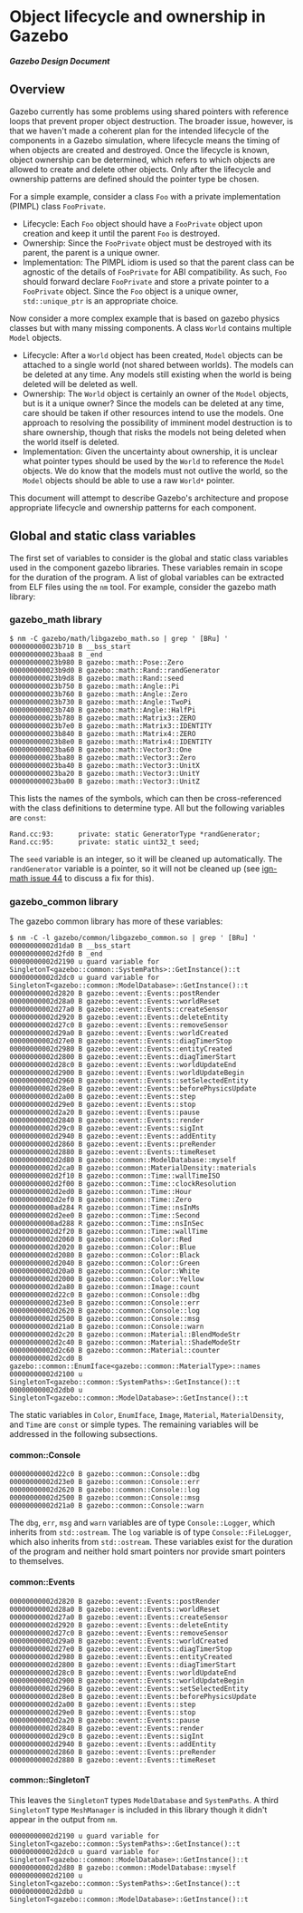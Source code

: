 # Object lifecycle and ownership in Gazebo
***Gazebo Design Document***

## Overview

Gazebo currently has some problems using shared pointers
with reference loops that prevent proper object destruction.
The broader issue, however, is that we haven't made a coherent
plan for the intended lifecycle of the components in a Gazebo
simulation, where lifecycle means the timing of when objects
are created and destroyed.
Once the lifecycle is known, object ownership can be determined,
which refers to which objects are allowed to create and delete
other objects.
Only after the lifecycle and ownership patterns are defined
should the pointer type be chosen.

For a simple example, consider a class `Foo` with a private
implementation (PIMPL) class `FooPrivate`.

* Lifecycle: Each `Foo` object should have a `FooPrivate` object upon creation
and keep it until the parent `Foo` is destroyed.
* Ownership: Since the `FooPrivate` object must be destroyed with its parent,
the parent is a unique owner.
* Implementation: The PIMPL idiom is used so that the parent class can be
agnostic of the details of `FooPrivate` for ABI compatibility.
As such, `Foo` should forward declare `FooPrivate` and store a private pointer
to a `FooPrivate` object.
Since the `Foo` object is a unique owner, `std::unique_ptr` is an
appropriate choice.

Now consider a more complex example that is based on gazebo physics
classes but with many missing components.
A class `World` contains multiple `Model` objects.

* Lifecycle: After a `World` object has been created, `Model` objects
can be attached to a single world (not shared between worlds).
The models can be deleted at any time.
Any models still existing when the world is being deleted
will be deleted as well.
* Ownership: The `World` object is certainly an owner of the `Model` objects,
but is it a unique owner?
Since the models can be deleted at any time,
care should be taken if other resources intend to use the models.
One approach to resolving the possibility of imminent model destruction
is to share ownership, though that risks the models not being deleted
when the world itself is deleted.
* Implementation: Given the uncertainty about ownership, it is
unclear what pointer types should be used by the `World` to
reference the `Model` objects.
We do know that the models must not outlive the world,
so the `Model` objects should be able to use a raw `World*` pointer.

This document will attempt to describe Gazebo's architecture and propose
appropriate lifecycle and ownership patterns for each component.

## Global and static class variables

The first set of variables to consider is the global and static class
variables used in the component gazebo libraries.
These variables remain in scope for the duration of the program.
A list of global variables can be extracted from ELF files using the `nm` tool.
For example, consider the gazebo math library:

### gazebo_math library

~~~
$ nm -C gazebo/math/libgazebo_math.so | grep ' [BRu] '
000000000023b710 B __bss_start
000000000023baa8 B _end
000000000023b980 B gazebo::math::Pose::Zero
000000000023b9d0 B gazebo::math::Rand::randGenerator
000000000023b9d8 B gazebo::math::Rand::seed
000000000023b750 B gazebo::math::Angle::Pi
000000000023b760 B gazebo::math::Angle::Zero
000000000023b730 B gazebo::math::Angle::TwoPi
000000000023b740 B gazebo::math::Angle::HalfPi
000000000023b780 B gazebo::math::Matrix3::ZERO
000000000023b7e0 B gazebo::math::Matrix3::IDENTITY
000000000023b840 B gazebo::math::Matrix4::ZERO
000000000023b8e0 B gazebo::math::Matrix4::IDENTITY
000000000023ba60 B gazebo::math::Vector3::One
000000000023ba80 B gazebo::math::Vector3::Zero
000000000023ba40 B gazebo::math::Vector3::UnitX
000000000023ba20 B gazebo::math::Vector3::UnitY
000000000023ba00 B gazebo::math::Vector3::UnitZ
~~~

This lists the names of the symbols, which can then be cross-referenced
with the class definitions to determine type.
All but the following variables are `const`:

~~~
Rand.cc:93:      private: static GeneratorType *randGenerator;
Rand.cc:95:      private: static uint32_t seed;
~~~

The `seed` variable is an integer, so it will be cleaned up automatically.
The `randGenerator` variable is a pointer, so it will not be cleaned up
(see [ign-math issue 44](https://bitbucket.org/ignitionrobotics/ign-math/issues/44)
to discuss a fix for this).

### gazebo_common library

The gazebo common library has more of these variables:

~~~
$ nm -C -l gazebo/common/libgazebo_common.so | grep ' [BRu] '
00000000002d1da0 B __bss_start
00000000002d2fd0 B _end
00000000002d2190 u guard variable for SingletonT<gazebo::common::SystemPaths>::GetInstance()::t
00000000002d2dc0 u guard variable for SingletonT<gazebo::common::ModelDatabase>::GetInstance()::t
00000000002d2820 B gazebo::event::Events::postRender
00000000002d28a0 B gazebo::event::Events::worldReset
00000000002d27a0 B gazebo::event::Events::createSensor
00000000002d2920 B gazebo::event::Events::deleteEntity
00000000002d27c0 B gazebo::event::Events::removeSensor
00000000002d29a0 B gazebo::event::Events::worldCreated
00000000002d27e0 B gazebo::event::Events::diagTimerStop
00000000002d2980 B gazebo::event::Events::entityCreated
00000000002d2800 B gazebo::event::Events::diagTimerStart
00000000002d28c0 B gazebo::event::Events::worldUpdateEnd
00000000002d2900 B gazebo::event::Events::worldUpdateBegin
00000000002d2960 B gazebo::event::Events::setSelectedEntity
00000000002d28e0 B gazebo::event::Events::beforePhysicsUpdate
00000000002d2a00 B gazebo::event::Events::step
00000000002d29e0 B gazebo::event::Events::stop
00000000002d2a20 B gazebo::event::Events::pause
00000000002d2840 B gazebo::event::Events::render
00000000002d29c0 B gazebo::event::Events::sigInt
00000000002d2940 B gazebo::event::Events::addEntity
00000000002d2860 B gazebo::event::Events::preRender
00000000002d2880 B gazebo::event::Events::timeReset
00000000002d2d80 B gazebo::common::ModelDatabase::myself
00000000002d2ca0 B gazebo::common::MaterialDensity::materials
00000000002d2f10 B gazebo::common::Time::wallTimeISO
00000000002d2f00 B gazebo::common::Time::clockResolution
00000000002d2ed0 B gazebo::common::Time::Hour
00000000002d2ef0 B gazebo::common::Time::Zero
00000000000ad284 R gazebo::common::Time::nsInMs
00000000002d2ee0 B gazebo::common::Time::Second
00000000000ad288 R gazebo::common::Time::nsInSec
00000000002d2f20 B gazebo::common::Time::wallTime
00000000002d2060 B gazebo::common::Color::Red
00000000002d2020 B gazebo::common::Color::Blue
00000000002d2080 B gazebo::common::Color::Black
00000000002d2040 B gazebo::common::Color::Green
00000000002d20a0 B gazebo::common::Color::White
00000000002d2000 B gazebo::common::Color::Yellow
00000000002d2a80 B gazebo::common::Image::count
00000000002d22c0 B gazebo::common::Console::dbg
00000000002d23e0 B gazebo::common::Console::err
00000000002d2620 B gazebo::common::Console::log
00000000002d2500 B gazebo::common::Console::msg
00000000002d21a0 B gazebo::common::Console::warn
00000000002d2c20 B gazebo::common::Material::BlendModeStr
00000000002d2c40 B gazebo::common::Material::ShadeModeStr
00000000002d2c60 B gazebo::common::Material::counter
00000000002d2cd0 B gazebo::common::EnumIface<gazebo::common::MaterialType>::names
00000000002d2100 u SingletonT<gazebo::common::SystemPaths>::GetInstance()::t
00000000002d2db0 u SingletonT<gazebo::common::ModelDatabase>::GetInstance()::t
~~~

The static variables in
`Color`, `EnumIface`, `Image`, `Material`, `MaterialDensity`, and `Time`
are `const` or simple types.
The remaining variables will be addressed in the following subsections.

#### common::Console

~~~
00000000002d22c0 B gazebo::common::Console::dbg
00000000002d23e0 B gazebo::common::Console::err
00000000002d2620 B gazebo::common::Console::log
00000000002d2500 B gazebo::common::Console::msg
00000000002d21a0 B gazebo::common::Console::warn
~~~

The `dbg`, `err`, `msg` and `warn` variables are of type
`Console::Logger`, which inherits from `std::ostream`.
The `log` variable is of type `Console::FileLogger`, which also
inherits from `std::ostream`.
These variables exist for the duration of the program
and neither hold smart pointers nor provide smart pointers
to themselves.

#### common::Events

~~~
00000000002d2820 B gazebo::event::Events::postRender
00000000002d28a0 B gazebo::event::Events::worldReset
00000000002d27a0 B gazebo::event::Events::createSensor
00000000002d2920 B gazebo::event::Events::deleteEntity
00000000002d27c0 B gazebo::event::Events::removeSensor
00000000002d29a0 B gazebo::event::Events::worldCreated
00000000002d27e0 B gazebo::event::Events::diagTimerStop
00000000002d2980 B gazebo::event::Events::entityCreated
00000000002d2800 B gazebo::event::Events::diagTimerStart
00000000002d28c0 B gazebo::event::Events::worldUpdateEnd
00000000002d2900 B gazebo::event::Events::worldUpdateBegin
00000000002d2960 B gazebo::event::Events::setSelectedEntity
00000000002d28e0 B gazebo::event::Events::beforePhysicsUpdate
00000000002d2a00 B gazebo::event::Events::step
00000000002d29e0 B gazebo::event::Events::stop
00000000002d2a20 B gazebo::event::Events::pause
00000000002d2840 B gazebo::event::Events::render
00000000002d29c0 B gazebo::event::Events::sigInt
00000000002d2940 B gazebo::event::Events::addEntity
00000000002d2860 B gazebo::event::Events::preRender
00000000002d2880 B gazebo::event::Events::timeReset
~~~

#### common::SingletonT

This leaves the `SingletonT` types `ModelDatabase` and `SystemPaths`.
A third `SingletonT` type `MeshManager` is included in this library though it
didn't appear in the output from `nm`.

~~~
00000000002d2190 u guard variable for SingletonT<gazebo::common::SystemPaths>::GetInstance()::t
00000000002d2dc0 u guard variable for SingletonT<gazebo::common::ModelDatabase>::GetInstance()::t
00000000002d2d80 B gazebo::common::ModelDatabase::myself
00000000002d2100 u SingletonT<gazebo::common::SystemPaths>::GetInstance()::t
00000000002d2db0 u SingletonT<gazebo::common::ModelDatabase>::GetInstance()::t
~~~

